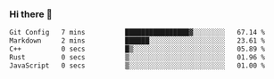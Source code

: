 ### Hi there 👋

<!--
**WShiBin/WShiBin** is a ✨ _special_ ✨ repository because its `README.md` (this file) appears on your GitHub profile.

Here are some ideas to get you started:

- 🔭 I’m currently working on ...
- 🌱 I’m currently learning ...
- 👯 I’m looking to collaborate on ...
- 🤔 I’m looking for help with ...
- 💬 Ask me about ...
- 📫 How to reach me: ...
- 😄 Pronouns: ...
- ⚡ Fun fact: ...
-->

<!--START_SECTION:waka-->

```txt
Git Config   7 mins          ████████████████▓░░░░░░░░   67.14 %
Markdown     2 mins          ██████░░░░░░░░░░░░░░░░░░░   23.61 %
C++          0 secs          █▒░░░░░░░░░░░░░░░░░░░░░░░   05.89 %
Rust         0 secs          ▒░░░░░░░░░░░░░░░░░░░░░░░░   01.96 %
JavaScript   0 secs          ▒░░░░░░░░░░░░░░░░░░░░░░░░   01.00 %
```

<!--END_SECTION:waka-->
